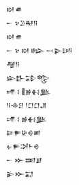 <div class='block'>
<div class='line'>𒊭 𒌑</div>
<div class='line'>𒀸 𒆳𒊒𒊑𒀀</div>
<div class='line'>𒊭 𒌑</div>
<div class='line'>𒀸 𒆳 𒊭 𒈗 𒁁𒉌𒅀</div>
<div class='line'>𒆷𒀀</div>
<div class='line'>𒇽𒃲𒁉𒈜</div>
<div class='line'>𒋬 𒑱 𒂊𒈬𒆥</div>
<div class='line'>𒀀𒈾𒆪 𒁹𒆸𒆸𒂗</div>
<div class='line'>𒋬 𒑱 𒂊𒈬𒆥</div>
<div class='line'>𒄿𒊓𒄩𒀪𒅖</div>
<div class='line'>𒉡𒊓𒋫𒈨𒄴</div>
<div class='line'>𒀸 𒁍𒌅𒋗</div>
<div class='line'>𒉌𒁍𒍑</div>
</div>
